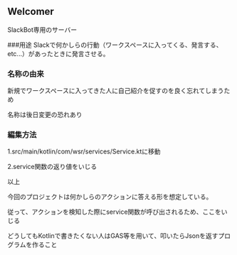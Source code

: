 ## Welcomer
SlackBot専用のサーバー

###用途
Slackで何かしらの行動（ワークスペースに入ってくる、発言する、etc...）があったときに発言させる。

### 名称の由来
新規でワークスペースに入ってきた人に自己紹介を促すのを良く忘れてしまうため

名称は後日変更の恐れあり

### 編集方法
1.src/main/kotlin/com/wsr/services/Service.ktに移動

2.service関数の返り値をいじる

以上

今回のプロジェクトは何かしらのアクションに答える形を想定している。

従って、アクションを検知した際にservice関数が呼び出されるため、ここをいじる

どうしてもKotlinで書きたくない人はGAS等を用いて、叩いたらJsonを返すプログラムを作ること
